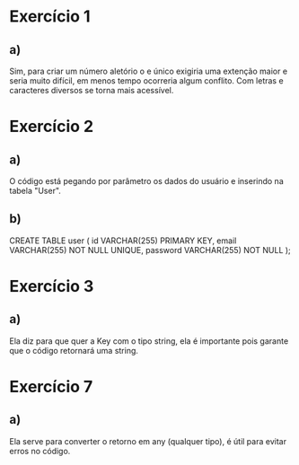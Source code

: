 Exercício 1
===
a)
---
<p>
    Sim, para criar um número aletório o e único exigiria uma extenção maior e seria muito difícil, em menos tempo ocorreria algum conflito. Com letras e caracteres diversos se torna mais acessível.
</p>

Exercício 2
===

a)
---
<p>
    O código está pegando por parâmetro os dados do usuário e inserindo na tabela "User".
</p>

b)
---
<p>
    CREATE TABLE user (
        id VARCHAR(255) PRIMARY KEY,
        email VARCHAR(255) NOT NULL UNIQUE,
        password VARCHAR(255) NOT NULL
    );
</p>

Exercício 3
===

a)
---
<p>
    Ela diz para que quer a Key com o tipo string, ela é importante pois garante que o código retornará uma string.
</p>

Exercício 7
===

a)
---
<p>
    Ela serve para converter o retorno em any (qualquer tipo), é útil para evitar erros no código.
</p>